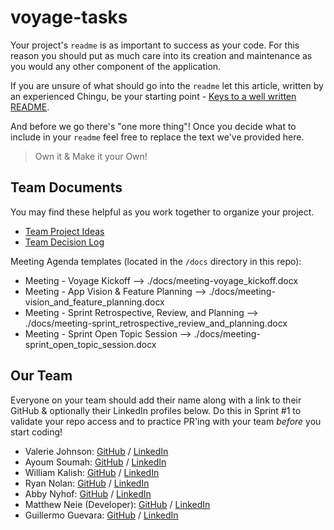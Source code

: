 # voyage-tasks

Your project's `readme` is as important to success as your code. For 
this reason you should put as much care into its creation and maintenance
as you would any other component of the application.

If you are unsure of what should go into the `readme` let this article,
written by an experienced Chingu, be your starting point - 
[Keys to a well written README](https://tinyurl.com/yk3wubft).

And before we go there's "one more thing"! Once you decide what to include
in your `readme` feel free to replace the text we've provided here.

> Own it & Make it your Own!

## Team Documents

You may find these helpful as you work together to organize your project.

- [Team Project Ideas](./docs/team_project_ideas.md)
- [Team Decision Log](./docs/team_decision_log.md)

Meeting Agenda templates (located in the `/docs` directory in this repo):

- Meeting - Voyage Kickoff --> ./docs/meeting-voyage_kickoff.docx
- Meeting - App Vision & Feature Planning --> ./docs/meeting-vision_and_feature_planning.docx
- Meeting - Sprint Retrospective, Review, and Planning --> ./docs/meeting-sprint_retrospective_review_and_planning.docx
- Meeting - Sprint Open Topic Session --> ./docs/meeting-sprint_open_topic_session.docx

## Our Team

Everyone on your team should add their name along with a link to their GitHub
& optionally their LinkedIn profiles below. Do this in Sprint #1 to validate
your repo access and to practice PR'ing with your team *before* you start
coding!


- Valerie Johnson: [GitHub](https://github.com/johnsonval) / [LinkedIn](https://linkedin.com/in/valeriemichellejohnson)
- Ayoum Soumah: [GitHub](https://github.com/fodelaye26) / [LinkedIn](https://linkedin.com/in/asoumahpm/)
- William Kalish: [GitHub](https://github.com/williamk31) / [LinkedIn](https://linkedin.com/in/william-kalish)
- Ryan Nolan: [GitHub](https://github.com/ryannolanco) / [LinkedIn](https://www.linkedin.com/in/ryannolanco/)
- Abby Nyhof: [GitHub](https://github.com/abbynyhof) / [LinkedIn](https://www.linkedin.com/in/abbynyhof/)
- Matthew Neie (Developer): [GitHub](https://github.com/MatthewNeie) / [LinkedIn](https://linkedin.com/in/matthew-neie)
- Guillermo Guevara: [GitHub](https://github.com/guillermoguevara887) / [LinkedIn](https://www.linkedin.com/in/guillermo-guevara-6758a51a0)
